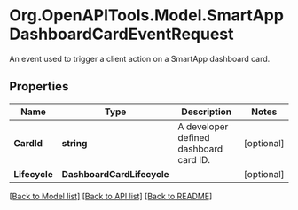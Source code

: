 # Org.OpenAPITools.Model.SmartAppDashboardCardEventRequest
An event used to trigger a client action on a SmartApp dashboard card. 
## Properties

Name | Type | Description | Notes
------------ | ------------- | ------------- | -------------
**CardId** | **string** | A developer defined dashboard card ID. | [optional] 
**Lifecycle** | **DashboardCardLifecycle** |  | [optional] 

[[Back to Model list]](../README.md#documentation-for-models) [[Back to API list]](../README.md#documentation-for-api-endpoints) [[Back to README]](../README.md)

